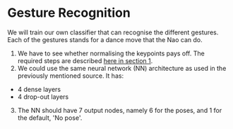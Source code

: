 # Gesture Recognition

We will train our own classifier that can recognise the different gestures. Each of the gestures stands for a dance move that the Nao can do.

1. We have to see whether normalising the keypoints pays off. The required steps are described [here in section 1](https://github.com/tringn/2D-Keypoints-based-Pose-Classifier).
2. We could use the same neural network (NN) architecture as used in the previously mentioned source. It has:
  - 4 dense layers
  - 4 drop-out layers
3. The NN should have 7 output nodes, namely 6 for the poses, and 1 for the default, 'No pose'.

